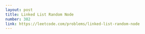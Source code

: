 ```yaml
---
layout: post
title: Linked List Random Node
number: 382
link: https://leetcode.com/problems/linked-list-random-node
---
```

